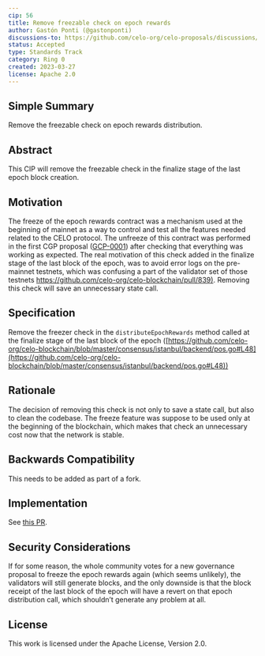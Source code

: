 ```yaml
---
cip: 56
title: Remove freezable check on epoch rewards
author: Gastón Ponti (@gastonponti)
discussions-to: https://github.com/celo-org/celo-proposals/discussions/368
status: Accepted
type: Standards Track
category: Ring 0
created: 2023-03-27
license: Apache 2.0
---
```


## Simple Summary

Remove the freezable check on epoch rewards distribution.

## Abstract

This CIP will remove the freezable check in the finalize stage of the last epoch block creation.

## Motivation

The freeze of the epoch rewards contract was a mechanism used at the beginning of mainnet as a way to control and test all the features needed related to the CELO protocol. The unfreeze of this contract was performed in the first CGP proposal ([GCP-0001](https://github.com/celo-org/governance/blob/main/CGPs/cgp-0001.md)) after checking that everything was working as expected.
The real motivation of this check added in the finalize stage of the last block of the epoch, was to avoid error logs on the pre-mainnet testnets, which was confusing a part of the validator set of those testnets [https://github.com/celo-org/celo-blockchain/pull/839)](https://github.com/celo-org/celo-blockchain/pull/839).
Removing this check will save an unnecessary state call.

## Specification

Remove the freezer check in the `distributeEpochRewards` method called at the finalize stage of the last block of the epoch ([https://github.com/celo-org/celo-blockchain/blob/master/consensus/istanbul/backend/pos.go#L48](https://github.com/celo-org/celo-blockchain/blob/master/consensus/istanbul/backend/pos.go#L48))

## Rationale

The decision of removing this check is not only to save a state call, but also to clean the codebase. The freeze feature was suppose to be used only at the beginning of the blockchain, which makes that check an unnecessary cost now that the network is stable.

## Backwards Compatibility

This needs to be added as part of a fork.

## Implementation

See [this PR](https://github.com/celo-org/celo-blockchain/pull/2164).

## Security Considerations

If for some reason, the whole community votes for a new governance proposal to freeze the epoch rewards again (which seems unlikely), the validators will still generate blocks, and the only downside is that the block receipt of the last block of the epoch will have a revert on that epoch distribution call, which shouldn’t generate any problem at all.

## License

This work is licensed under the Apache License, Version 2.0.
